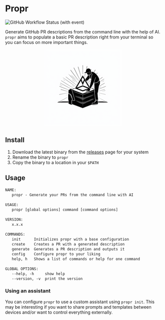 # Propr

![GitHub Workflow Status (with event)](https://img.shields.io/github/actions/workflow/status/segersniels/propr/ci.yml)

Generate GitHub PR descriptions from the command line with the help of AI.
`propr` aims to populate a basic PR description right from your terminal so you can focus on more important things.

<p align="center">
<img src="./resources/logo.png" width="250">

## Install

1. Download the latest binary from the [releases](https://github.com/segersniels/propr/releases/latest) page for your system
2. Rename the binary to `propr`
3. Copy the binary to a location in your `$PATH`

## Usage

```
NAME:
   propr - Generate your PRs from the command line with AI

USAGE:
   propr [global options] command [command options]

VERSION:
   x.x.x

COMMANDS:
   init      Initializes propr with a base configuration
   create    Creates a PR with a generated description
   generate  Generates a PR description and outputs it
   config    Configure propr to your liking
   help, h   Shows a list of commands or help for one command

GLOBAL OPTIONS:
   --help, -h     show help
   --version, -v  print the version
```

### Using an assistant

You can configure `propr` to use a custom assistant using `propr init`. This may be interesting if you want to share prompts and templates between devices and/or want to control everything externally.

